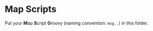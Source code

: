 # Map Scripts

Put your **M**ap **S**cript **G**roovy (naming convention: `msg..`) in this folder.

